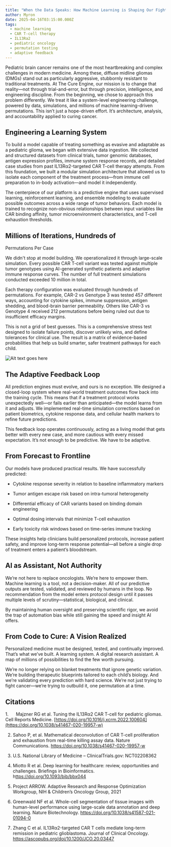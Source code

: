 ```yaml
---
title: "When the Data Speaks: How Machine Learning is Shaping Our Fight"
author: Myron
date: 2025-04-16T03:15:00.000Z
tags:
  - machine learning
  - CAR T-cell therapy
  - IL13Ra2
  - pediatric oncology
  - permutation testing
  - adaptive feedback
---
```

Pediatric brain cancer remains one of the most heartbreaking
and complex challenges in modern medicine. Among these, diffuse midline gliomas
(DMGs) stand out as particularly aggressive, stubbornly resistant to
traditional treatments. At The Cure Engine, our mission is to change that
reality—not through trial-and-error, but through precision, intelligence, and
engineering discipline. From the beginning, we chose to approach this problem
differently. We treat it like a system-level engineering challenge, powered by
data, simulations, and millions of machine learning-driven permutations. This
isn’t just a hope-driven effort. It’s architecture, analysis, and accountability
applied to curing cancer.

## Engineering a Learning System

To build a model capable of treating something as evasive
and adaptable as a pediatric glioma, we began with extensive data ingestion. We
collected and structured datasets from clinical trials, tumor genomic
databases, antigen expression profiles, immune system response records, and
detailed case studies from past IL13Rα2-targeted CAR T-cell therapy attempts.
From this foundation, we built a modular simulation architecture that allowed
us to isolate each component of the treatment process—from immune cell preparation
to in-body activation—and model it independently.

The centerpiece of our platform is a predictive engine that uses supervised
learning, reinforcement learning, and ensemble modeling to evaluate possible
outcomes across a wide range of tumor behaviors. Each model is trained to
recognize non-obvious relationships between input variables like CAR binding
affinity, tumor microenvironment characteristics, and T-cell exhaustion
thresholds.

## Millions of Iterations, Hundreds of
Permutations Per Case

We didn't stop at model building. We operationalized it
through large-scale simulation. Every possible CAR T-cell variant was tested
against multiple tumor genotypes using AI-generated synthetic patients and
adaptive immune response curves. The number of full treatment simulations
conducted exceeded 10 million in total.

Each therapy configuration was evaluated through hundreds of permutations. For
example, CAR-2 vs Genotype 3 was tested 457 different ways, accounting for
cytokine spikes, immune suppression, antigen shedding, and blood-brain barrier
permeability. Others like CAR-3 vs Genotype 4 received 212 permutations before
being ruled out due to insufficient efficacy margins.

This is not a grid of best guesses. This is a comprehensive stress test
designed to isolate failure points, discover unlikely wins, and define
tolerances for clinical use. The result is a matrix of evidence-based
probabilities that help us build smarter, safer treatment pathways for each
child.

![Alt text goes here](/uploads/Permutation_Testing_Matrix.png)

## The Adaptive Feedback Loop

All prediction engines must evolve, and ours is no
exception. We designed a closed-loop system where real-world treatment outcomes
flow back into the training cycle. This means that if a treatment protocol
works unexpectedly well—or fails earlier than anticipated—the model learns from
it and adjusts. We implemented real-time simulation corrections based on
patient biometrics, cytokine response data, and cellular health markers to
refine future predictions.

This feedback loop operates continuously, acting as a living model that gets
better with every new case, and more cautious with every missed expectation.
It’s not enough to be predictive. We have to be adaptive.

## From Forecast to Frontline

Our models have produced practical results. We have
successfully predicted:

- Cytokine response severity in relation to baseline inflammatory markers

- Tumor antigen escape risk based on intra-tumoral heterogeneity

- Differential efficacy of CAR variants based on binding domain engineering

- Optimal dosing intervals that minimize T-cell exhaustion

- Early toxicity risk windows based on time-series immune tracking

These insights help clinicians build personalized protocols, increase patient
safety, and improve long-term response potential—all before a single drop of
treatment enters a patient’s bloodstream.

## AI as Assistant, Not Authority

We’re not here to replace oncologists. We’re here to empower
them. Machine learning is a tool, not a decision-maker. All of our predictive
outputs are tested, validated, and reviewed by humans in the loop. No
recommendation from the model enters protocol design until it passes multiple
levels of scrutiny—statistical, biological, and clinical.

By maintaining human oversight and preserving scientific rigor, we avoid the
trap of automation bias while still gaining the speed and insight AI offers.

## From Code to Cure: A Vision Realized

Personalized medicine must be designed, tested, and
continually improved. That’s what we’ve built. A learning system. A digital
research assistant. A map of millions of possibilities to find the few worth
pursuing.

We’re no longer relying on blanket treatments that ignore genetic variation.
We’re building therapeutic blueprints tailored to each child’s biology. And
we’re validating every prediction with hard science. We’re not just trying to
fight cancer—we’re trying to outbuild it, one permutation at a time.

## Citations

1.     
Majzner
RG et al. Tuning the IL13Rα2 CAR T-cell for pediatric gliomas. Cell
Reports Medicine. [https://doi.org/10.1016/j.xcrm.2022.100604](https://doi.org/10.1038/s41467-020-19957-w)

2. Sahoo P, et al. Mathematical deconvolution of CAR T-cell proliferation and
exhaustion from real-time killing assay data. Nature Communications.
<https://doi.org/10.1038/s41467-020-19957-w>

3. U.S. National Library of Medicine – ClinicalTrials.gov: NCT02208362

4. Miotto R et al. Deep learning for healthcare: review, opportunities and
challenges. Briefings in Bioinformatics. h<ttps://doi.org/10.1093/bib/bbx044>

5. Project ARROW. Adaptive Research and Response Optimization Workgroup, NIH
& Children’s Oncology Group, 2021

6. Greenwald NF et al. Whole-cell segmentation of tissue images with
human-level performance using large-scale data annotation and deep learning. Nature Biotechnology.
<https://doi.org/10.1038/s41587-021-01094-0>

7. Zhang C et al. IL13Rα2-targeted CAR T cells mediate long-term
remission in pediatric glioblastoma. Journal of Clinical Oncology. <https://ascopubs.org/doi/10.1200/JCO.20.03447>
